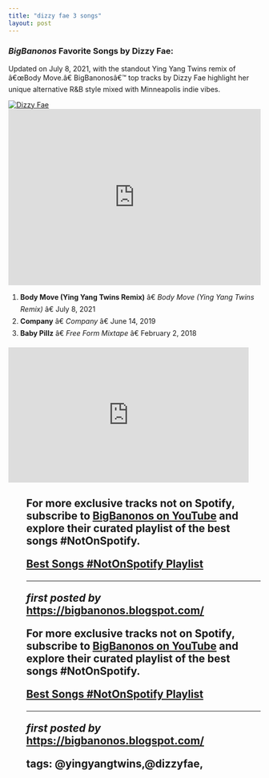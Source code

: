 ```yaml
---
title: "dizzy fae 3 songs"
layout: post
---
```

<h3><em>BigBanonos</em> Favorite Songs by Dizzy Fae:</h3> <p>Updated on July 8, 2021, with the standout Ying Yang Twins remix of â€œBody Move.â€ BigBanonosâ€™ top tracks by Dizzy Fae highlight her unique alternative R&B style mixed with Minneapolis indie vibes.</p> <!--Image-->
<div class="separator"> <a href="https://www.billboard.com/wp-content/uploads/media/dizzy-fae-bb-pride-2019-u-billboard-fea-1500.jpg" > <img alt="Dizzy Fae" src="https://www.billboard.com/wp-content/uploads/media/dizzy-fae-bb-pride-2019-u-billboard-fea-1500.jpg" /> </a>
</div> <!--Spotify Playlist Embed-->
<iframe allow="autoplay; clipboard-write; encrypted-media; fullscreen; picture-in-picture" allowfullscreen="" frameborder="0" height="352" loading="lazy" src="https://open.spotify.com/embed/playlist/0T7YQ5KXQfE2J8UREC2cD6?utm_source=generator" width="100%"></iframe> <!--Song Listings-->
<ol> <li><strong>Body Move (Ying Yang Twins Remix)</strong> â€ <em>Body Move (Ying Yang Twins Remix)</em> â€ July 8, 2021</li> <li><strong>Company</strong> â€ <em>Company</em> â€ June 14, 2019</li> <li><strong>Baby Pillz</strong> â€ <em>Free Form Mixtape</em> â€ February 2, 2018</li>
</ol> <!--Subscribe and Playlist Links-->
<div> <iframe frameborder="0" height="270" src="https://youtube.com/embed/zTxoHWBT_SQ" width="480"></iframe></div><h2><ol> <p>For more exclusive tracks not on Spotify, subscribe to <a href="https://www.youtube.com/@BigBanonos" target="_blank">BigBanonos on YouTube</a> and explore their curated playlist of the best songs <strong>#NotOnSpotify</strong>.</p> <p><a href="https://www.youtube.com/playlist?list=PLtuNtuTatqI0kFahUCbtbfenC_ET5O_tr" target="_blank">Best Songs #NotOnSpotify Playlist</a></p></div> <hr /> <p><em>first posted by</em> <a href="https://bigbanonos.blogspot.com/" rel="noopener" target="_new">https://bigbanonos.blogspot.com/</a></p>


<!--Subscribe and Playlist Links-->
<div>
    <p>For more exclusive tracks not on Spotify, subscribe to <a href="https://www.youtube.com/@BigBanonos" target="_blank">BigBanonos on YouTube</a> and explore their curated playlist of the best songs <strong>#NotOnSpotify</strong>.</p>
    <p><a href="https://www.youtube.com/playlist?list=PLtuNtuTatqI0kFahUCbtbfenC_ET5O_tr" target="_blank">Best Songs #NotOnSpotify Playlist<br /></a></p></div>

<hr />

<p><em>first posted by</em> <a href="https://bigbanonos.blogspot.com/" rel="noopener" target="_new">https://bigbanonos.blogspot.com/</a></p>

<p>tags: @yingyangtwins,@dizzyfae,</p>
